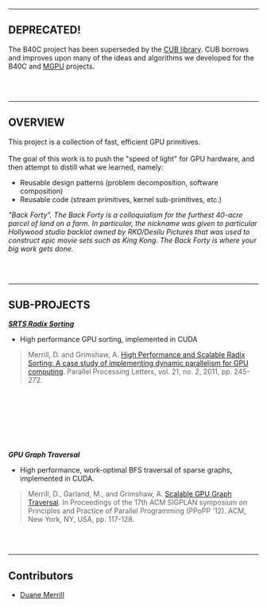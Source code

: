 
---

## DEPRECATED! ##
The B40C project has been superseded by the [CUB library](http://nvlabs.github.io/cub/).  CUB borrows and improves upon many of the ideas and algorithms we developed for the B40C and [MGPU](http://nvlabs.github.io/moderngpu/) projects.

<br><br>
<hr />
<h2>OVERVIEW</h2>
This project is a collection of fast, efficient GPU primitives.<br>
<br>
The goal of this work is to push the "speed of light" for GPU hardware, and then attempt to distill what we learned, namely:<br>
<ul><li>Reusable design patterns (problem decomposition, software composition)<br>
</li><li>Reusable code (stream primitives, kernel sub-primitives, etc.)</li></ul>

<i>"Back Forty".  The Back Forty is a colloquialism for the furthest 40-acre parcel of land on a farm.  In particular, the nickname was given to particular Hollywood studio backlot owned by RKO/Desilu Pictures that was used to construct epic movie sets such as King Kong.  The Back Forty is where your big work gets done.</i>

<br><br>
<hr />
<h2>SUB-PROJECTS</h2>
<b><i><a href='RadixSorting.md'>SRTS Radix Sorting</a></i></b>
<ul><li>High performance GPU sorting, implemented in CUDA</li></ul>

<blockquote>Merrill, D. and Grimshaw, A. <a href='https://sites.google.com/site/duanemerrill/PplGpuSortingPreprint.pdf'>High Performance and Scalable Radix Sorting: A case study of implementing dynamic parallelism for GPU computing</a>. Parallel Processing Letters, vol. 21, no. 2, 2011, pp. 245-272.</blockquote>

<br>
<br>
<BR><br>
<br>
<br>
<br>
<b><i>GPU Graph Traversal</i></b>
<ul><li>High performance, work-optimal BFS traversal of sparse graphs, implemented in CUDA.</li></ul>

<blockquote>Merrill, D., Garland, M., and Grimshaw, A. <a href='https://sites.google.com/site/duanemerrill/ppo213s-merrill.pdf'>Scalable GPU Graph Traversal</a>.  In Proceedings of the 17th ACM SIGPLAN symposium on Principles and Practice of Parallel Programming (PPoPP '12).  ACM, New York, NY, USA, pp. 117-128.</blockquote>

<br><br>
<hr />
<h2>Contributors</h2>
<ul><li><a href='http://www.cs.virginia.edu/~dgm4d/'>Duane Merrill</a>